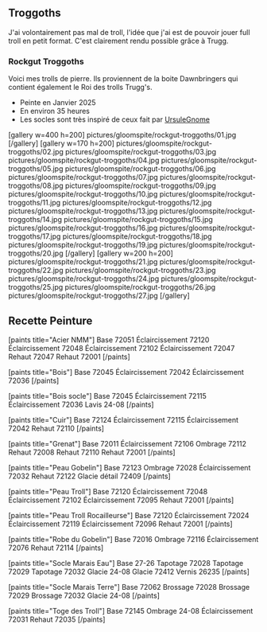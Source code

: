 
## Troggoths

J'ai volontairement pas mal de troll, l'idée que j'ai est de pouvoir jouer full troll en petit format. 
C'est clairement rendu possible grâce à Trugg.

### Rockgut Troggoths

Voici mes trolls de pierre. Ils proviennent de la boite Dawnbringers qui contient également le Roi des trolls Trugg's. 

* Peinte en Janvier 2025
* En environ 35 heures
* Les socles sont très inspiré de ceux fait par [UrsuleGnome](https://www.twitch.tv/ursulegnome)

[gallery w=400 h=200]
pictures/gloomspite/rockgut-troggoths/01.jpg
[/gallery]
[gallery w=170 h=200]
pictures/gloomspite/rockgut-troggoths/02.jpg
pictures/gloomspite/rockgut-troggoths/03.jpg
pictures/gloomspite/rockgut-troggoths/04.jpg
pictures/gloomspite/rockgut-troggoths/05.jpg
pictures/gloomspite/rockgut-troggoths/06.jpg
pictures/gloomspite/rockgut-troggoths/07.jpg
pictures/gloomspite/rockgut-troggoths/08.jpg
pictures/gloomspite/rockgut-troggoths/09.jpg
pictures/gloomspite/rockgut-troggoths/10.jpg
pictures/gloomspite/rockgut-troggoths/11.jpg
pictures/gloomspite/rockgut-troggoths/12.jpg
pictures/gloomspite/rockgut-troggoths/13.jpg
pictures/gloomspite/rockgut-troggoths/14.jpg
pictures/gloomspite/rockgut-troggoths/15.jpg
pictures/gloomspite/rockgut-troggoths/16.jpg
pictures/gloomspite/rockgut-troggoths/17.jpg
pictures/gloomspite/rockgut-troggoths/18.jpg
pictures/gloomspite/rockgut-troggoths/19.jpg
pictures/gloomspite/rockgut-troggoths/20.jpg
[/gallery]
[gallery w=200 h=200]
pictures/gloomspite/rockgut-troggoths/21.jpg
pictures/gloomspite/rockgut-troggoths/22.jpg
pictures/gloomspite/rockgut-troggoths/23.jpg
pictures/gloomspite/rockgut-troggoths/24.jpg
pictures/gloomspite/rockgut-troggoths/25.jpg
pictures/gloomspite/rockgut-troggoths/26.jpg
pictures/gloomspite/rockgut-troggoths/27.jpg
[/gallery]

## Recette Peinture

[paints title="Acier NMM"]
Base	72051
Éclaircissement	72120
Éclaircissement	72048
Éclaircissement	72102
Éclaircissement	72047
Rehaut	72047
Rehaut	72001
[/paints]

[paints title="Bois"]
Base	72045
Éclaircissement	72042
Éclaircissement	72036
[/paints]

[paints title="Bois socle"]
Base	72045
Éclaircissement	72115
Éclaircissement	72036
Lavis	24-08
[/paints]

[paints title="Cuir"]
Base	72124
Éclaircissement	72115
Éclaircissement	72042
Rehaut	72110
[/paints]

[paints title="Grenat"]
Base	72011
Éclaircissement	72106
Ombrage	72112
Rehaut	72008
Rehaut	72110
Rehaut	72001
[/paints]

[paints title="Peau Gobelin"]
Base	72123
Ombrage	72028
Éclaircissement	72032
Rehaut	72122
Glacie détail	72409
[/paints]

[paints title="Peau Troll"]
Base	72120
Éclaircissement	72048
Éclaircissement	72102
Éclaircissement	72095
Rehaut	72001
[/paints]

[paints title="Peau Troll Rocailleurse"]
Base	72120
Éclaircissement	72024
Éclaircissement	72119
Éclaircissement	72096
Rehaut	72001
[/paints]

[paints title="Robe du Gobelin"]
Base	72016
Ombrage	72116
Éclaircissement	72076
Rehaut	72114
[/paints]

[paints title="Socle Marais Eau"]
Base	27-26
Tapotage	72028
Tapotage	72029
Tapotage	72032
Glacie	24-08
Glacie	72412
Vernis	26235
[/paints]

[paints title="Socle Marais Terre"]
Base	72062
Brossage	72028
Brossage	72029
Brossage	72032
Glacie	24-08
[/paints]

[paints title="Toge des Troll"]
Base	72145
Ombrage	24-08
Éclaircissement	72031
Rehaut	72035
[/paints]

